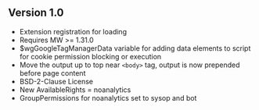 ## Version 1.0
* Extension registration for loading
* Requires MW >= 1.31.0
* $wgGoogleTagManagerData variable for adding data elements to script for cookie permission blocking or execution
* Move the output up to top near `<body>` tag, output is now prepended before page content
* BSD-2-Clause License
* New AvailableRights = noanalytics
* GroupPermissions for noanalytics set to sysop and bot